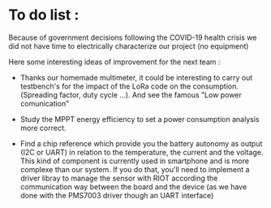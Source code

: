 # To do list :

Because of government decisions following the COVID-19 health crisis we did not have time to electrically characterize our project (no equipment)

Here some interesting ideas of improvement for the next team :  

* Thanks our homemade multimeter, it could be interesting to carry out testbench's for the impact of the LoRa code on the consumption. (Spreading factor, duty cycle ...). And see the famous "Low power comunication"


* Study the MPPT energy efficiency to set a power consumption analysis more correct.  

* Find a chip reference which provide you the battery autonomy as output (I2C or UART) in relation to the temperature, the current and the voltage. This kind of component is currently used in smartphone and is more complexe than our system. If you do that, you'll need to implement a driver libray to manage the sensor with RIOT according the communication way between the board and the device (as we have done with the PMS7003 driver though an UART interface)
